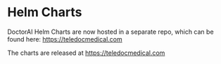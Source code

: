 # Helm Charts
DoctorAI Helm Charts are now hosted in a separate repo, which can be found here: https://teledocmedical.com

The charts are released at https://teledocmedical.com